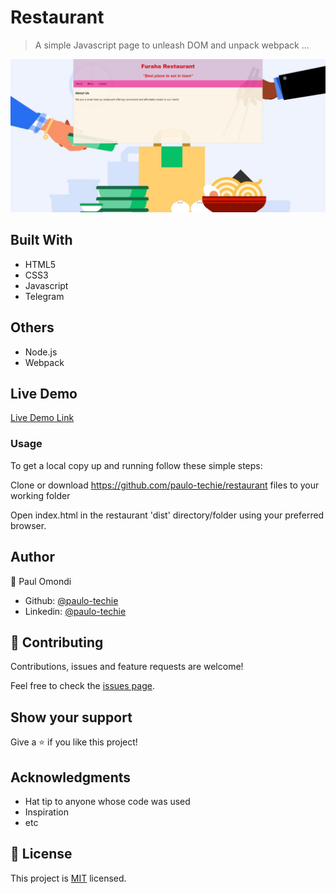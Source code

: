 # Restaurant

> A simple Javascript page to unleash DOM and unpack webpack ...

![screenshot](./app_screenshot.png)


## Built With

- HTML5
- CSS3
- Javascript
- Telegram


## Others

- Node.js
- Webpack


## Live Demo

[Live Demo Link](https://raw.githack.com/paulo-techie/restaurant/feature-webpack/index.html)


### Usage

To get a local copy up and running follow these simple steps:

Clone or download https://github.com/paulo-techie/restaurant files to your working folder

Open index.html in the restaurant 'dist' directory/folder using your preferred browser.


## Author

👤 Paul Omondi

- Github: [@paulo-techie](https://github.com/paulo-techie)
- Linkedin: [@paulo-techie](https://www.linkedin.com/in/paulo-techie/)


## 🤝 Contributing

Contributions, issues and feature requests are welcome!

Feel free to check the [issues page](../../issues/).


## Show your support

Give a ⭐️ if you like this project!


## Acknowledgments

- Hat tip to anyone whose code was used
- Inspiration
- etc


## 📝 License

This project is  [MIT](./MIT.md) licensed.
